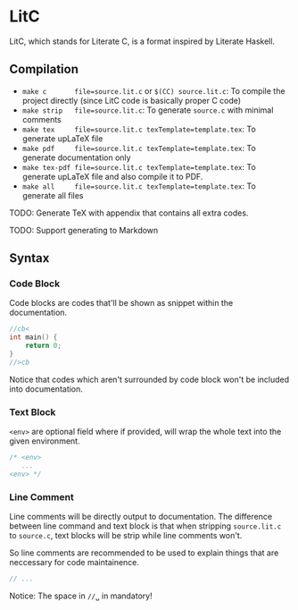 # LitC

LitC, which stands for Literate C, is a format inspired by Literate Haskell.

## Compilation

- `make c       file=source.lit.c` or `$(CC) source.lit.c`: To compile the project directly (since LitC code is basically proper C code)
- `make strip   file=source.lit.c`: To generate `source.c` with minimal comments
- `make tex     file=source.lit.c texTemplate=template.tex`: To generate upLaTeX file
- `make pdf     file=source.lit.c texTemplate=template.tex`: To generate documentation only
- `make tex-pdf file=source.lit.c texTemplate=template.tex`: To generate upLaTeX file and also compile it to PDF.
- `make all     file=source.lit.c texTemplate=template.tex`: To generate all files

TODO: Generate TeX with appendix that contains all extra codes.

TODO: Support generating to Markdown

## Syntax

### Code Block

Code blocks are codes that'll be shown as snippet within the documentation.

```c
//cb<
int main() {
    return 0;
}
//>cb
```

Notice that codes which aren't surrounded by code block won't be included into documentation.

### Text Block

`<env>` are optional field where if provided, will wrap the whole text into the given environment.

```c
/* <env>
   ...
<env> */
```

### Line Comment

Line comments will be directly output to documentation. The difference between line command and text block is that when stripping `source.lit.c` to `source.c`, text blocks will be strip while line comments won't.

So line comments are recommended to be used to explain things that are neccessary for code maintainence.

```c
// ...
```

Notice: The space in `//␣` in mandatory!
